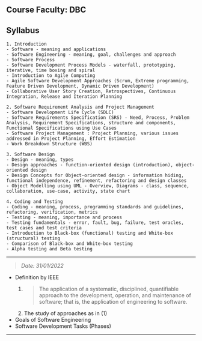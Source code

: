 Course Faculty: DBC
---
## Syllabus
    1. Introduction
    - Software - meaning and applications
    - Software Engineering - meaning, goal, challenges and approach
    - Software Process
    - Software Development Process Models - waterfall, prototyping, iterative, time boxing and spiral
    - Introduction to Agile Computing
    - Agile Software Development Approaches (Scrum, Extreme programming, Feature Driven Development, Dynamic Driven Development)
    - Collaborative User Story Creation, Retrospectives, Continuous Integration, Release and Iteration Planning
    
    2. Software Requirement Analysis and Project Management
    - Software Development Life Cycle (SDLC)
    - Software Requirements Specification (SRS) - Need, Process, Problem Analysis, Requirement Specifications, structure and components, Functional Specifications using Use Cases
    - Software Project Management : Project Planning, various issues addressed in Project Planning, Effort Estimation
    - Work Breakdown Structure (WBS)

    3. Software Design
    - Design - meaning, types
    - Design approaches - function-oriented design (introduction), object-oriented design
    - Design Concepts for Object-oriented design - information hiding, functional independence, refinement, refactoring and design classes
    - Object Modelling using UML - Overview, Diagrams - class, sequence, collaboration, use-case, activity, state chart
    
    4. Coding and Testing
    - Coding - meaning, process, programming standards and guidelines, refactoring, verification, metrics 
    - Testing - meaning, importance and process
    - Testing fundamentals - error, fault, bug, failure, test oracles, test cases and test criteria
    - Introduction to Black-box (functional) testing and White-box (structural) testing 
    - Comparison of Black-box and White-box testing
    - Alpha testing and Beta testing
---
> *Date: 31/01/2022*
 - Definition by IEEE
    1. > The application of a systematic, disciplined, quantifiable approach to the development, operation, and maintenance of software; that is, the application of engineering to software.
    2. The study of approaches as in (1)
- Goals of Software Engineering
- Software Development Tasks (Phases)
---